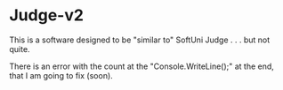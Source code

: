 # Judge-v2

This is a software designed to be "similar to" SoftUni Judge
.
.
.
but not quite.

There is an error with the count at the "Console.WriteLine();" at the end, that I am going to fix (soon).
